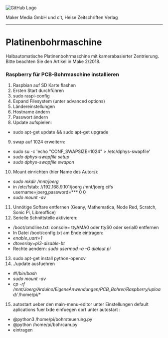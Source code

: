 ![GitHub Logo](http://www.heise.de/make/icons/make_logo.png)

Maker Media GmbH und c't, Heise Zeitschriften Verlag

***

# Platinenbohrmaschine
Halbautomatische Platinenbohrmaschine mit kamerabasierter Zentrierung. Bitte beachten Sie den Artikel in Make 2/2018.

### Raspberry für PCB-Bohrmaschine installieren

1. Raspbian auf SD Karte flashen
2. Ersten Start durchführen
3. sudo raspi-config
4. Expand Filesystem (unter advanced options)
5. Ländereinstellungen
6. Hostname ändern
7. Passwort ändern
8. Update aufspielen:
 * sudo apt-get update && sudo apt-get upgrade
9. swap auf 1024 erweitern:
 * sudo su -c 'echo "CONF_SWAPSIZE=1024" > /etc/dphys-swapfile'
 * *sudo dphys-swapfile setup*
 * *sudo dphys-swapfile swapon*
10. Mount einrichten (hier Name des Autors):
 * *sudo mkdir /mnt/joerg*
 * in /etc/fstab: //192.168.9.101/joerg /mnt/joerg cifs username=joerg,password=*** 0 0
 * *sudo mount -av*
11. Unnötige Softare entfernen (Geany, Mathematica, Node Red, Scratch, Sonic Pi, Libreoffice)
12. Serielle Schnittstelle aktivieren:
 * /boot/cmdline.txt: console= ttyAMA0 oder ttyS0 oder serial0 entfernen
 * In Datei /boot/config.txt am Ende eintragen:
  * *enable_uart=1* 
  * *dtoverlay=pi3-disable-bt*
 * Rechte aendern: 
  *sudo usermod -a -G dialout pi*
13. sudo apt-get install python-opencv
14. ./update ausfuehren
  * *#!/bin/bash*
  * *sudo mount -av*
  * *cp -rf /mnt/Joerg/Arduino/EigeneAnwendungen/PCB_Bohrer/Raspberry/upload/* /home/pi/*
15. autostart ueber den main-menu-editor unter Einstellungen default aplications fuer lxde einfuegen
    dort unter autostart :
  * @python3 /home/pi/bohrsteuerung.py
  * @python /home/pi/bohrcam.py 
  * eintragen
